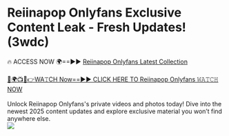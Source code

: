 # Reiinapop Onlyfans Exclusive Content Leak - Fresh Updates! (3wdc)

🔥 ACCESS NOW 🌍==►► <a href="https://tinyurl.com/kvy9nzfs" rel="nofollow">Reiinapop Onlyfans Latest Collection</a>
<br><br>
[🔴🌍📺📱👉WA𝚃CH Now==►► CLICK HERE TO Reiinapop Onlyfans 𝚆𝙰𝚃𝙲𝙷 NOW](https://tinyurl.com/kvy9nzfs)
<br><br>
Unlock Reiinapop Onlyfans's private videos and photos today! Dive into the newest 2025 content updates and explore exclusive material you won’t find anywhere else.
<br>
<a href="https://tinyurl.com/kvy9nzfs" rel="nofollow" data-target="animated-image.originalLink"><img src="https://camo.githubusercontent.com/8a4f000d20f83aca3bf7ec5f350d767afa0574a8a352519fd8cfa583a6f93a33/68747470733a2f2f692e696d6775722e636f6d2f644a486b345a712e676966" data-canonical-src="https://i.imgur.com/dJHk4Zq.gif" style="max-width: 100%; display: inline-block;" data-target="animated-image.originalImage"></a>
<br>

